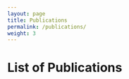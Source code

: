 ```yaml
---
layout: page
title: Publications
permalink: /publications/
weight: 3
---
```


# **List of Publications**

